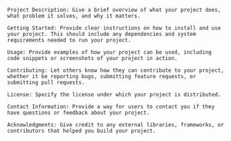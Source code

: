     Project Description: Give a brief overview of what your project does, what problem it solves, and why it matters.

    Getting Started: Provide clear instructions on how to install and use your project. This should include any dependencies and system requirements needed to run your project.

    Usage: Provide examples of how your project can be used, including code snippets or screenshots of your project in action.

    Contributing: Let others know how they can contribute to your project, whether it be reporting bugs, submitting feature requests, or submitting pull requests.

    License: Specify the license under which your project is distributed.

    Contact Information: Provide a way for users to contact you if they have questions or feedback about your project.

    Acknowledgments: Give credit to any external libraries, frameworks, or contributors that helped you build your project.
